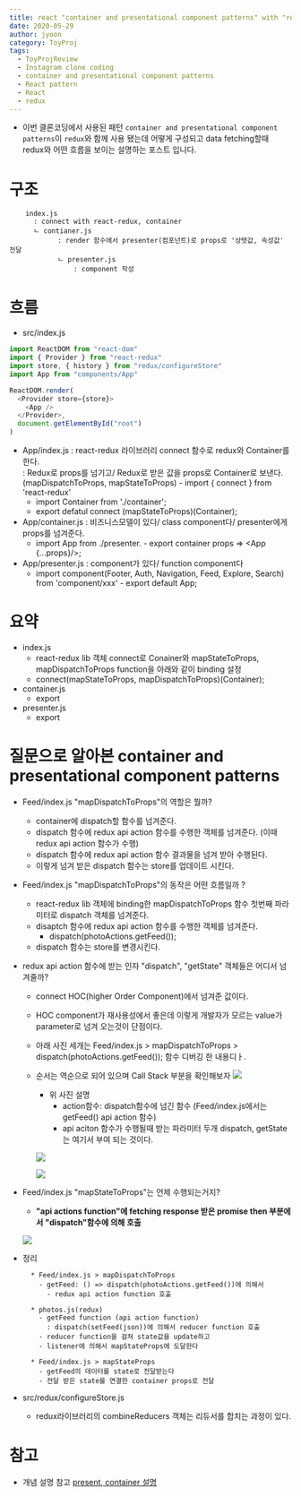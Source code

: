 ```yaml
---
title: react "container and presentational component patterns" with "redux"
date: 2020-05-29
author: jyoon
category: ToyProj
tags:
  - ToyProjReview
  - Instagram clone coding
  - container and presentational component patterns
  - React pattern
  - React
  - redux
---
```


- 이번 클론코딩에서 사용된 패턴 `container and presentational component patterns`이 `redux`와 함께 사용 됐는데 어떻게 구성되고 data fetching할때 redux와 어떤 흐름을 보이는 설명하는 포스트 입니다.

# 구조

```
	index.js
	  : connect with react-redux, container
	  ㄴ contianer.js
			: render 함수에서 presenter(컴포넌트)로 props로 '상탯값, 속성값' 전달
			ㄴ presenter.js
				: component 작성
```

# 흐름

- src/index.js

```js
import ReactDOM from "react-dom"
import { Provider } from "react-redux"
import store, { history } from "redux/configureStore"
import App from "components/App"

ReactDOM.render(
  <Provider store={store}>
    <App />
  </Provider>,
  document.getElementById("root")
)
```

- App/index.js
  : react-redux 라이브러리 connect 함수로 redux와 Container를 한다.  
  : Redux로 props를 넘기고/ Redux로 받은 값을 props로 Container로 보낸다.(mapDispatchToProps, mapStateToProps) - import { connect } from 'react-redux'
  - import Container from './container';
  - export defatul connect (mapStateToProps)(Container);
- App/container.js
  : 비즈니스모델이 있다/ class component다/ presenter에게 props를 넘겨준다.
  - import App from ./presenter. - export container props => <App {...props}/>;
- App/presenter.js
  : component가 있다/ function component다
  - import component(Footer, Auth, Navigation, Feed, Explore, Search) from 'component/xxx' - export default App;

# 요약

- index.js
  - react-redux lib 객체 connect로 Conainer와 mapStateToProps, mapDispatchToProps function을 아래와 같이 binding 설정
  - connect(mapStateToProps, mapDispatchToProps)(Container);
- container.js
  - export <PRESENTER-COMPONENT state={state} props={props}>
- presenter.js
  - export <COMPONENT>

# 질문으로 알아본 container and presentational component patterns

- Feed/index.js "mapDispatchToProps"의 역할은 뭘까?
  - container에 dispatch할 함수를 넘겨준다.
  - dispatch 함수에 redux api action 함수를 수행한 객체를 넘겨준다. (이때 redux api action 함수가 수행)
  - dispatch 함수에 redux api action 함수 결과물을 넘겨 받아 수행된다. 
  - 이렇게 넘겨 받은 dispatch 함수는 store를 업데이트 시킨다.

- Feed/index.js "mapDispatchToProps"의 동작은 어떤 흐름일까 ? 
  - react-redux lib 객체에 binding한 mapDispatchToProps 함수 첫번째 파라미터로 dispatch 객체를 넘겨준다.
  - disaptch 함수에 redux api action 함수를 수행한 객체를 넘겨준다.
    - dispatch(photoActions.getFeed());
  - dispatch 함수는 store를 변경시킨다.
  
- redux api action 함수에 받는 인자 "dispatch", "getState" 객체들은 어디서 넘겨줄까? 
  - connect HOC(higher Order Component)에서 넘겨준 값이다.
  - HOC component가 재사용성에서 좋은데 이렇게 개발자가 모르는 value가 parameter로 넘겨 오는것이 단점이다.

  - 아래 사진 세개는 Feed/index.js > mapDispatchToProps > dispatch(photoActions.getFeed()); 함수 디버깅 한 내용디ㅏ.
  - 순서는 역순으로 되어 있으며 Call Stack 부분을 확인해보자
    ![](./dispatch3.png)
    - 위 사진 설명
      - action함수: dispatch함수에 넘긴 함수 (Feed/index.js에서는 getFeed() api action 함수)
      - api aciton 함수가 수행될때 받는 파라미터 두개 dispatch, getState는 여기서 부여 되는 것이다.

    ![](./dispatch2.png)

    ![](./dispatch1.png)

- Feed/index.js "mapStateToProps"는 언제 수행되는거지?
  - **"api actions function"에 fetching response 받은 promise then 부분에서 "dispatch"함수에 의해 호출**

  ![](./mapStateToPropsFunctionStartPoint.png)
  

- 정리
    ```
      * Feed/index.js > mapDispatchToProps
        - getFeed: () => dispatch(photoActions.getFeed())에 의해서 
          - redux api action function 호출

      * photos.js(redux)
        - getFeed function (api action function)
          : dispatch(setFeed(json))에 의해서 reducer function 호출
        - reducer function을 걸쳐 state값을 update하고 
        - listener에 의해서 mapStateProps에 도달한다

      * Feed/index.js > mapStateProps
        - getFeed의 데이터를 state로 전달받는다
        - 전달 받은 state를 연결한 container props로 전달
    ```

- src/redux/configureStore.js
  - redux라이브러리의 combineReducers 객체는 리듀서를 합치는 과정이 있다.

# 참고

- 개념 설명 참고
  [present, container 설명](https://scotch.io/courses/5-essential-react-concepts-to-know-before-learning-redux/presentational-and-container-component-pattern-in-react)
